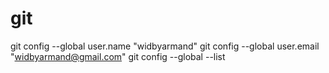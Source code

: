 # git


git config --global user.name "widbyarmand"
git config --global user.email "widbyarmand@gmail.com"
git config --global --list
